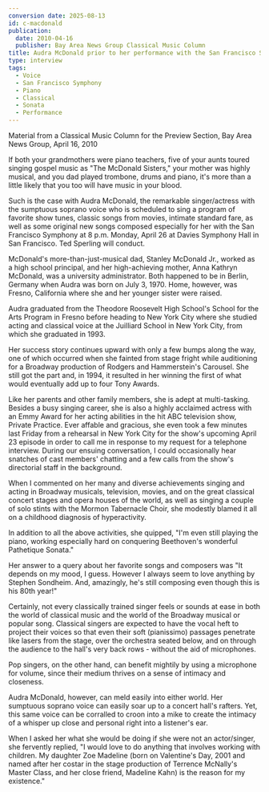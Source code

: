 ```yaml
---
conversion date: 2025-08-13
id: c-macdonald
publication:
  date: 2010-04-16
  publisher: Bay Area News Group Classical Music Column
title: Audra McDonald prior to her performance with the San Francisco Symphony, April 26, 2010
type: interview
tags:
  - Voice
  - San Francisco Symphony
  - Piano
  - Classical
  - Sonata
  - Performance
---
```


Material from a Classical Music Column for the Preview Section, Bay Area News Group, April 16, 2010

If both your grandmothers were piano teachers, five of your aunts toured singing gospel music as "The McDonald Sisters," your mother was highly musical, and you dad played trombone, drums and piano, it's more than a little likely that you too will have music in your blood.

Such is the case with Audra McDonald, the remarkable singer/actress with the sumptuous soprano voice who is scheduled to sing a program of favorite show tunes, classic songs from movies, intimate standard fare, as well as some original new songs composed especially for her with the San Francisco Symphony at 8 p.m. Monday, April 26 at Davies Symphony Hall in San Francisco. Ted Sperling will conduct.

McDonald's more-than-just-musical dad, Stanley McDonald Jr., worked as a high school principal, and her high-achieving mother, Anna Kathryn McDonald, was a university administrator. Both happened to be in Berlin, Germany when Audra was born on July 3, 1970. Home, however, was Fresno, California where she and her younger sister were raised.

Audra graduated from the Theodore Roosevelt High School's School for the Arts Program in Fresno before heading to New York City where she studied acting and classical voice at the Juilliard School in New York City, from which she graduated in 1993.

Her success story continues upward with only a few bumps along the way, one of which occurred when she fainted from stage fright while auditioning for a Broadway production of Rodgers and Hammerstein's Carousel. She still got the part and, in 1994, it resulted in her winning the first of what would eventually add up to four Tony Awards.

Like her parents and other family members, she is adept at multi-tasking. Besides a busy singing career, she is also a highly acclaimed actress with an Emmy Award for her acting abilities in the hit ABC television show, Private Practice. Ever affable and gracious, she even took a few minutes last Friday from a rehearsal in New York City for the show's upcoming April 23 episode in order to call me in response to my request for a telephone interview. During our ensuing conversation, I could occasionally hear snatches of cast members' chatting and a few calls from the show's directorial staff in the background.

When I commented on her many and diverse achievements singing and acting in Broadway musicals, television, movies, and on the great classical concert stages and opera houses of the world, as well as singing a couple of solo stints with the Mormon Tabernacle Choir, she modestly blamed it all on a childhood diagnosis of hyperactivity.

In addition to all the above activities, she quipped, "I'm even still playing the piano, working especially hard on conquering Beethoven's wonderful Pathetique Sonata."

Her answer to a query about her favorite songs and composers was "It depends on my mood, I guess. However I always seem to love anything by Stephen Sondheim. And, amazingly, he's still composing even though this is his 80th year!"

Certainly, not every classically trained singer feels or sounds at ease in both the world of classical music and the world of the Broadway musical or popular song. Classical singers are expected to have the vocal heft to project their voices so that even their soft (pianissimo) passages penetrate like lasers from the stage, over the orchestra seated below, and on through the audience to the hall's very back rows - without the aid of microphones.

Pop singers, on the other hand, can benefit mightily by using a microphone for volume, since their medium thrives on a sense of intimacy and closeness.

Audra McDonald, however, can meld easily into either world. Her sumptuous soprano voice can easily soar up to a concert hall's rafters. Yet, this same voice can be corralled to croon into a mike to create the intimacy of a whisper up close and personal right into a listener's ear.

When I asked her what she would be doing if she were not an actor/singer, she fervently replied, "I would love to do anything that involves working with children. My daughter Zoe Madeline (born on Valentine's Day, 2001 and named after her costar in the stage production of Terrence McNally's Master Class, and her close friend, Madeline Kahn) is the reason for my existence."
